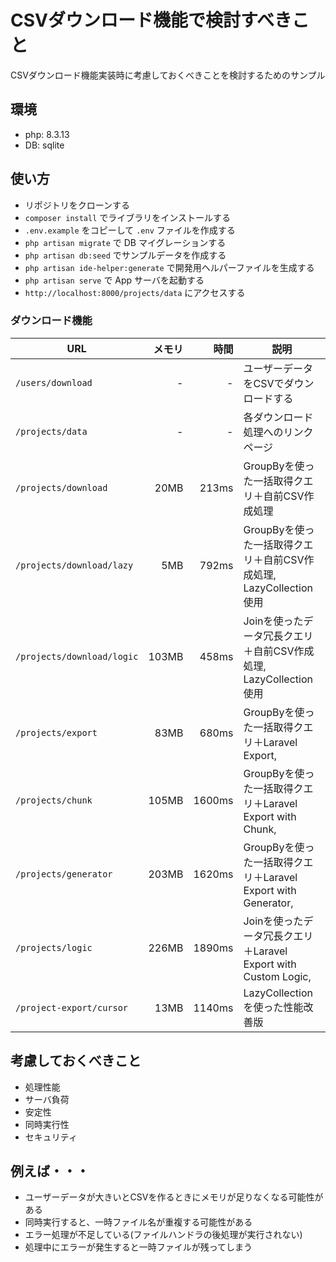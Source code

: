 # CSVダウンロード機能で検討すべきこと

CSVダウンロード機能実装時に考慮しておくべきことを検討するためのサンプル

## 環境

- php: 8.3.13
- DB: sqlite

## 使い方

- リポジトリをクローンする
- `composer install` でライブラリをインストールする
- `.env.example` をコピーして `.env` ファイルを作成する
- `php artisan migrate` で DB マイグレーションする
- `php artisan db:seed` でサンプルデータを作成する
- `php artisan ide-helper:generate` で開発用ヘルパーファイルを生成する
- `php artisan serve` で App サーバを起動する
- `http://localhost:8000/projects/data` にアクセスする

### ダウンロード機能

|            URL             | メモリ |  時間  |                                説明                                |
| -------------------------- | -----: | -----: | ------------------------------------------------------------------ |
| `/users/download`          |      - |      - | ユーザーデータをCSVでダウンロードする                              |
| `/projects/data`           |      - |      - | 各ダウンロード処理へのリンクページ                                 |
| `/projects/download`       |   20MB |  213ms | GroupByを使った一括取得クエリ＋自前CSV作成処理                     |
| `/projects/download/lazy`  |    5MB |  792ms | GroupByを使った一括取得クエリ＋自前CSV作成処理, LazyCollection使用 |
| `/projects/download/logic` |  103MB |  458ms | Joinを使ったデータ冗長クエリ＋自前CSV作成処理, LazyCollection使用  |
| `/projects/export`         |   83MB |  680ms | GroupByを使った一括取得クエリ＋Laravel Export,                     |
| `/projects/chunk`          |  105MB | 1600ms | GroupByを使った一括取得クエリ＋Laravel Export with Chunk,          |
| `/projects/generator`      |  203MB | 1620ms | GroupByを使った一括取得クエリ＋Laravel Export with Generator,      |
| `/projects/logic`          |  226MB | 1890ms | Joinを使ったデータ冗長クエリ＋Laravel Export with Custom Logic,    |
| `/project-export/cursor`   |   13MB | 1140ms | LazyCollectionを使った性能改善版                                   |

## 考慮しておくべきこと

- 処理性能
- サーバ負荷
- 安定性
- 同時実行性
- セキュリティ

## 例えば・・・

- ユーザーデータが大きいとCSVを作るときにメモリが足りなくなる可能性がある
- 同時実行すると、一時ファイル名が重複する可能性がある
- エラー処理が不足している(ファイルハンドラの後処理が実行されない)
- 処理中にエラーが発生すると一時ファイルが残ってしまう
